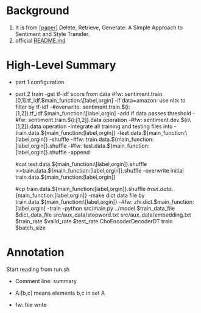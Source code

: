 # Background
1. It is from [[paper]](https://arxiv.org/pdf/1804.06437.pdf) Delete, Retrieve, Generate: A Simple Approach to Sentiment and Style Transfer.
2. official [README.md](https://github.com/lijuncen/Sentiment-and-Style-Transfer)

# High-Level Summary

- part 1 configuration
- part 2 train 
  -get tf-idf score from data #fw: sentiment.train.\[0,1].tf_idf.$main_function:\[label,orgin]
  -if data=amazon: use nltk to filter by tf-idf 
    -#overwrite: sentiment.train.${i:\[1,2]}.tf_idf.$main_function:\[label,orgin]
  -add if data passes threshold 
    -#fw: sentiment.train.${i:\[1,2]}.data.operation
    -#fw: sentiment.dev.${i:\[1,2]}.data.operation
  -integrate all training and testing files into
    -train.data.${main_function:\[label,orgin]}
    -test.data.${main_function:\[label,orgin]}
  -shuffle
    -#fw: train.data.${main_function:\[label,orgin]}.shuffle
    -#fw: test.data.${main_function:\[label,orgin]}.shuffle
    -append
    
    #cat test.data.${main_function:\[label,orgin]}.shuffle >>train.data.${main_function:\[label,orgin]}.shuffle
    -overwrite initial train.data.${main_function:\[label,orgin]}
    
    #cp train.data.${main_function:\[label,orgin]}.shuffle $train.data.${main_function:\[label,orgin]}
   -make dict data file by train.data.${main_function:\[label,orgin]}
    -#fw: zhi.dict.$main_function:\[label,orgin]
  -train
    -python src/main.py ../model $train_data_file $dict_data_file src/aux_data/stopword.txt src/aux_data/embedding.txt $train_rate $vaild_rate $test_rate ChoEncoderDecoderDT train $batch_size
    

# Annotation
Start reading from run.sh

- Comment line: summary
  
- A:\[b,c] means elements b,c in set A
  
- fw: file write

